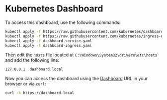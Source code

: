 # Kubernetes Dashboard

To access this dashboard, use the following commands:

```bash
kubectl apply -f https://raw.githubusercontent.com/kubernetes/dashboard/v2.7.0/aio/deploy/recommended.yaml
kubectl apply -f https://raw.githubusercontent.com/kubernetes/ingress-nginx/main/deploy/static/provider/cloud/deploy.yaml
kubectl apply -f dashboard-service.yaml
kubectl apply -f dashboard-ingress.yaml

```

Then edit the `hosts` file located at `C:\Windows\System32\drivers\etc\hosts` and add the following line:

```plaintext
127.0.0.1  dashboard.local
```

Now you can access the dashboard using the [Dashboard](https://dashboard.local) URL in your browser or via `curl`:

```bash
curl -k https://dashboard.local

```
